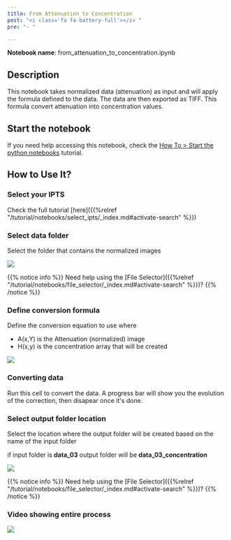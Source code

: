 ```yaml
---
title: From Attenuation to Concentration
post: "<i class='fa fa-battery-full'></i> "
pre: "- "

---
```


**Notebook name**: from_attenuation_to_concentration.ipynb

## Description

This notebook takes normalized data (attenuation) as input and will apply the formula defined to the data.
The data are then exported as TIFF. This formula convert attenuation into concentration values.

## Start the notebook

If you need help accessing this notebook, check the [How To > Start the python
notebooks](/en/tutorial/how_to_start_notebooks) tutorial.

## How to Use It?

### Select your IPTS

Check the full tutorial [here]({{%relref "/tutorial/notebooks/select_ipts/_index.md#activate-search" %}})</i>

### Select data folder

Select the folder that contains the normalized images

<img src='/tutorial/notebooks/from_attenuation_to_concentration/images/load_data.gif' />

{{% notice info %}}
Need help using the [File Selector]({{%relref "/tutorial/notebooks/file_selector/_index.md#activate-search" %}})?
{{% /notice %}}

### Define conversion formula

Define the conversion equation to use where

* A(x,Y) is the Attenuation (normalized) image
* H(x,y) is the concentration array that will be created

<img src='/tutorial/notebooks/from_attenuation_to_concentration/images/equation.png' />

### Converting data

Run this cell to convert the data. A progress bar will show you the evolution of the correction, then disapear once
it's done.

### Select output folder location

Select the location where the output folder will be created based on the name of the input folder

if input folder is **data_03**
output folder will be **data_03_concentration**

<img src='/tutorial/notebooks/from_attenuation_to_concentration/images/export_data.gif' />

{{% notice info %}}
Need help using the [File Selector]({{%relref "/tutorial/notebooks/file_selector/_index.md#activate-search" %}})?
{{% /notice %}}

### Video showing entire process

<img src='/tutorial/notebooks/from_attenuation_to_concentration/images/full_example.gif' />
